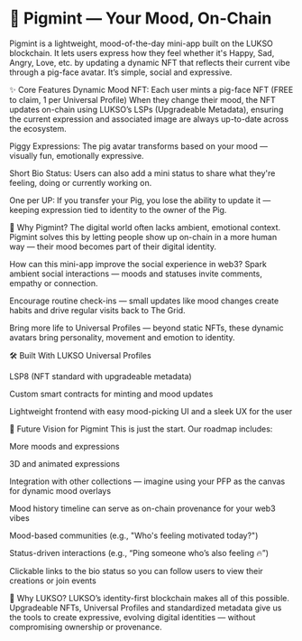 # 🐷 Pigmint — Your Mood, On-Chain

Pigmint is a lightweight, mood-of-the-day mini-app built on the LUKSO blockchain. It lets users express how they feel whether it's Happy, Sad, Angry, Love, etc. by updating a dynamic NFT that reflects their current vibe through a pig-face avatar. It’s simple, social and expressive.

✨ Core Features
Dynamic Mood NFT: Each user mints a pig-face NFT (FREE to claim, 1 per Universal Profile)
When they change their mood, the NFT updates on-chain using LUKSO’s LSPs (Upgradeable Metadata), ensuring the current expression and associated image are always up-to-date across the ecosystem.

Piggy Expressions: The pig avatar transforms based on your mood — visually fun, emotionally expressive.

Short Bio Status: Users can also add a mini status to share what they're feeling, doing or currently working on.

One per UP: If you transfer your Pig, you lose the ability to update it — keeping expression tied to identity to the owner of the Pig.

🚀 Why Pigmint?
The digital world often lacks ambient, emotional context. Pigmint solves this by letting people show up on-chain in a more human way — their mood becomes part of their digital identity.

How can this mini-app improve the social experience in web3? 
Spark ambient social interactions — moods and statuses invite comments, empathy or connection.

Encourage routine check-ins — small updates like mood changes create habits and drive regular visits back to The Grid.

Bring more life to Universal Profiles — beyond static NFTs, these dynamic avatars bring personality, movement and emotion to identity.

🛠 Built With
LUKSO Universal Profiles

LSP8 (NFT standard with upgradeable metadata)

Custom smart contracts for minting and mood updates

Lightweight frontend with easy mood-picking UI and a sleek UX for the user

🌱 Future Vision for Pigmint
This is just the start. Our roadmap includes:

More moods and expressions

3D and animated expressions

Integration with other collections — imagine using your PFP as the canvas for dynamic mood overlays

Mood history timeline can serve as on-chain provenance for your web3 vibes

Mood-based communities (e.g., "Who's feeling motivated today?")

Status-driven interactions (e.g., “Ping someone who’s also feeling 🔥”)

Clickable links to the bio status so you can follow users to view their creations or join events

🌈 Why LUKSO?
LUKSO’s identity-first blockchain makes all of this possible. Upgradeable NFTs, Universal Profiles and standardized metadata give us the tools to create expressive, evolving digital identities — without compromising ownership or provenance.